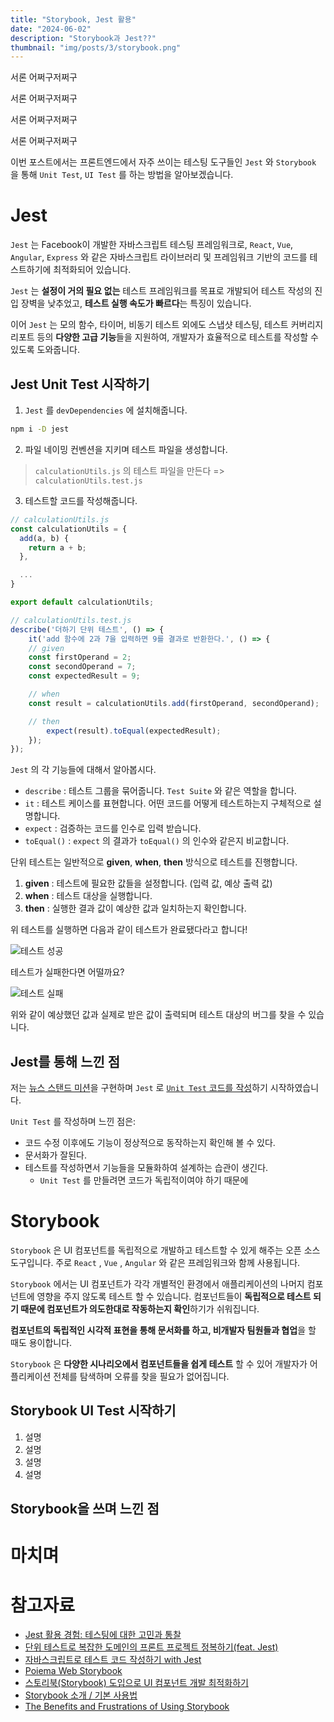 ```yaml
---
title: "Storybook, Jest 활용"
date: "2024-06-02"
description: "Storybook과 Jest??"
thumbnail: "img/posts/3/storybook.png"
---
```


서론 어쩌구저쩌구

서론 어쩌구저쩌구

서론 어쩌구저쩌구

서론 어쩌구저쩌구

이번 포스트에서는 프론트엔드에서 자주 쓰이는 테스팅 도구들인 `Jest` 와 `Storybook` 을 통해 `Unit Test`, `UI Test` 를 하는 방법을 알아보겠습니다.

# Jest

`Jest` 는 Facebook이 개발한 자바스크립트 테스팅 프레임워크로, `React`, `Vue`, `Angular`, `Express` 와 같은 자바스크립트 라이브러리 및 프레임워크 기반의 코드를 테스트하기에 최적화되어 있습니다.

`Jest` 는 **설정이 거의 필요 없는** 테스트 프레임워크를 목표로 개발되어 테스트 작성의 진입 장벽을 낮추었고, **테스트 실행 속도가 빠르다**는 특징이 있습니다.

이어 `Jest` 는 모의 함수, 타이머, 비동기 테스트 외에도 스냅샷 테스팅, 테스트 커버리지 리포트 등의 **다양한 고급 기능**들을 지원하여, 개발자가 효율적으로 테스트를 작성할 수 있도록 도와줍니다.

## Jest Unit Test 시작하기

1. `Jest` 를 `devDependencies` 에 설치해줍니다.

```bash
npm i -D jest
```

2. 파일 네이밍 컨벤션을 지키며 테스트 파일을 생성합니다.

> `calculationUtils.js` 의 테스트 파일을 만든다 => `calculationUtils.test.js`

3. 테스트할 코드를 작성해줍니다.

```javascript
// calculationUtils.js
const calculationUtils = {
  add(a, b) {
    return a + b;
  },

  ...
}

export default calculationUtils;

// calculationUtils.test.js
describe('더하기 단위 테스트', () => {
	it('add 함수에 2과 7을 입력하면 9를 결과로 반환한다.', () => {
    // given
    const firstOperand = 2;
    const secondOperand = 7;
    const expectedResult = 9;

    // when
    const result = calculationUtils.add(firstOperand, secondOperand);

    // then
		expect(result).toEqual(expectedResult);
	});
});
```

`Jest` 의 각 기능들에 대해서 알아봅시다.

- `describe` : 테스트 그룹을 묶어줍니다. `Test Suite` 와 같은 역할을 합니다.
- `it` : 테스트 케이스를 표현합니다. 어떤 코드를 어떻게 테스트하는지 구체적으로 설명합니다.
- `expect` : 검증하는 코드를 인수로 입력 받습니다.
- `toEqual()` : `expect` 의 결과가 `toEqual()` 의 인수와 같은지 비교합니다.

단위 테스트는 일반적으로 **given**, **when**, **then** 방식으로 테스트를 진행합니다.

1. **given** : 테스트에 필요한 값들을 설정합니다. (입력 값, 예상 출력 값)
2. **when** : 테스트 대상을 실행합니다.
3. **then** : 실행한 결과 값이 예상한 값과 일치하는지 확인합니다.

위 테스트를 실행하면 다음과 같이 테스트가 완료됐다라고 합니다!

![테스트 성공](/img/posts/3/test_result.png)

테스트가 실패한다면 어떨까요?

![테스트 실패](/img/posts/3/test_fail.png)

위와 같이 예상했던 값과 실제로 받은 값이 출력되며 테스트 대상의 버그를 찾을 수 있습니다.

## Jest를 통해 느낀 점

저는 [뉴스 스탠드 미션](https://github.com/schnee98/fe-newsstand-react)을 구현하며 `Jest` 로 [`Unit Test` 코드를 작성](https://github.com/schnee98/fe-newsstand-react/blob/main/src/view/utils/Utils.test.tsx)하기 시작하였습니다.

`Unit Test` 를 작성하며 느낀 점은:

- 코드 수정 이후에도 기능이 정상적으로 동작하는지 확인해 볼 수 있다.
- 문서화가 잘된다.
- 테스트를 작성하면서 기능들을 모듈화하여 설계하는 습관이 생긴다.
  - `Unit Test` 를 만들려면 코드가 독립적이여야 하기 때문에

# Storybook

`Storybook` 은 UI 컴포넌트를 독립적으로 개발하고 테스트할 수 있게 해주는 오픈 소스 도구입니다. 주로 `React` , `Vue` , `Angular` 와 같은 프레임워크와 함께 사용됩니다.

`Storybook` 에서는 UI 컴포넌트가 각각 개별적인 환경에서 애플리케이션의 나머지 컴포넌트에 영향을 주지 않도록 테스트 할 수 있습니다. 컴포넌트들이 **독립적으로 테스트 되기 때문에 컴포넌트가 의도한대로 작동하는지 확인**하기가 쉬워집니다.

**컴포넌트의 독립적인 시각적 표현을 통해 문서화를 하고, 비개발자 팀원들과 협업**을 할 때도 용이합니다.

`Storybook` 은 **다양한 시나리오에서 컴포넌트들을 쉽게 테스트** 할 수 있어 개발자가 어플리케이션 전체를 탐색하며 오류를 찾을 필요가 없어집니다.

## Storybook UI Test 시작하기

1. 설명
2. 설명
3. 설명
4. 설명

## Storybook을 쓰며 느낀 점

# 마치며

# 참고자료

- [Jest 활용 경험: 테스팅에 대한 고민과 통찰](https://blog.imqa.io/testing-framework-jest/)
- [단위 테스트로 복잡한 도메인의 프론트 프로젝트 정복하기(feat. Jest)](https://techblog.woowahan.com/8942/)
- [자바스크립트로 테스트 코드 작성하기 with Jest](https://medium.com/@hee98.09.14/자바스크립트로-테스트-코드-작성하기-with-jest-19caa8e7eec4)
- [Poiema Web Storybook](https://poiemaweb.com/storybook)
- [스토리북(Storybook) 도입으로 UI 컴포넌트 개발 최적화하기](https://f-lab.kr/insight/optimizing-ui-component-development-with-storybook?gad_source=1&gclid=Cj0KCQjw7ZO0BhDYARIsAFttkChSorRf3rgjkTxH7got-rtjkGUPwgM487f9qNvjlPxd0SUNgVZT-MAaAoeQEALw_wcB)
- [Storybook 소개 / 기본 사용법](https://www.daleseo.com/storybook/)
- [The Benefits and Frustrations of Using Storybook](https://cleancommit.io/blog/the-benefits-and-frustrations-of-using-storybook/)
